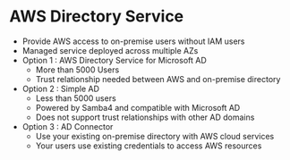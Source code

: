 
# AWS Directory Service
- Provide AWS access to on-premise users without IAM users
- Managed service deployed across multiple AZs
- Option 1 : AWS Directory Service for Microsoft AD
  - More than 5000 Users
  - Trust relationship needed between AWS and on-premise directory
- Option 2 : Simple AD
  - Less than 5000 users
  - Powered by Samba4 and compatible with Microsoft AD
  - Does not support trust relationships with other AD domains
- Option 3 : AD Connector
  - Use your existing on-premise directory with AWS cloud services
  - Your users use existing credentials to access AWS resources